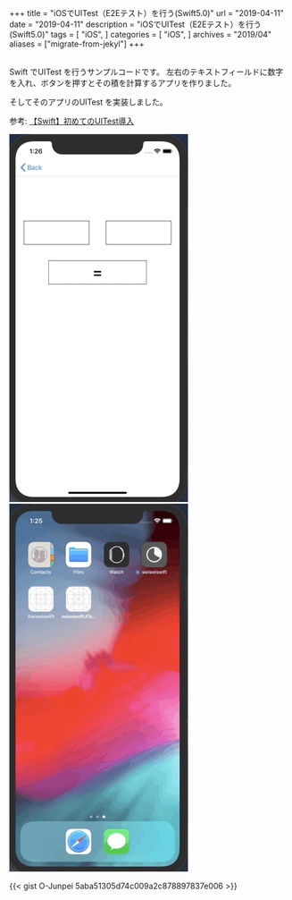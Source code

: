 +++
title = "iOSでUITest（E2Eテスト）を行う(Swift5.0)"
url = "2019-04-11"
date = "2019-04-11"
description = "iOSでUITest（E2Eテスト）を行う(Swift5.0)"
tags = [
    "iOS",
]
categories = [
    "iOS",
]
archives = "2019/04"
aliases = ["migrate-from-jekyl"]
+++

<br>
Swift でUITest を行うサンプルコードです。  
左右のテキストフィールドに数字を入れ、ボタンを押すとその積を計算するアプリを作りました。  

そしてそのアプリのUITest を実装しました。  

参考: [【Swift】初めてのUITest導入](https://qiita.com/taji-taji/items/c00e5b94376c37f17443)

![alt](1.gif)
![alt](2.gif)

{{< gist O-Junpei 5aba51305d74c009a2c878897837e006 >}}
